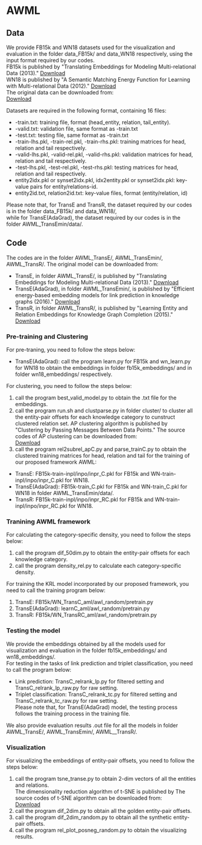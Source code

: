 # AWML
## Data
We provide FB15k and WN18 datasets used for the visualization and evaluation in the folder data_FB15k/ and data_WN18 respectively, 
using the input format required by our codes.  
FB15k is published by "Translating Embeddings for Modeling Multi-relational Data (2013)." [Download](https://everest.hds.utc.fr/doku.php?id=en:transe)  
WN18 is published by "A Semantic Matching Energy Function for Learning with Multi-relational Data (2012)." [Download](https://github.com/glorotxa/WakaBST)  
The original data can be downloaded from:  
[Download](https://everest.hds.utc.fr/doku.php?id=en:transe)


Datasets are required in the following format, containing 16 files:  
* -train.txt: training file, format (head_entity, relation, tail_entity).
* -valid.txt: validation file, same format as -train.txt
* -test.txt: testing file, same format as -train.txt
* -train-lhs.pkl, -train-rel.pkl, -train-rhs.pkl: training matrices for head, relation and tail respectively.
* -valid-lhs.pkl, -valid-rel.pkl, -valid-rhs.pkl: validation matrices for head, relation and tail respectively.
* -test-lhs.pkl, -test-rel.pkl, -test-rhs.pkl: testing matrices for head, relation and tail respectively.
* entity2idx.pkl or synset2idx.pkl, idx2entity.pkl or synset2idx.pkl: key-value pairs for entity/relations-id.
* entity2id.txt, relation2id.txt: key-value files, format (entity/relation, id)

Please note that, for TransE and TransR, the dataset required by our codes is in the folder data_FB15k/ and data_WN18/,  
while for TransE(AdaGrad), the dataset required by our codes is in the folder AWML_TransEmin/data/.

## Code
The codes are in the folder AWML_TransE/, AWML_TransEmin/, AWML_TransR/. The original model can be downloaded from:  
* TransE, in folder AWML_TransE/, is published by "Translating Embeddings for Modeling Multi-relational Data (2013)." [Download](https://everest.hds.utc.fr/doku.php?id=en:transe)  
* TransE(AdaGrad), in folder AWML_TransEmin/, is published by "Efficient energy-based embedding models for link prediction in knowledge graphs (2016)." [Download](https://github.com/pminervini/ebemkg)  
* TransR, in folder AWML_TransR/, is published by "Learning Entity and Relation Embeddings for Knowledge Graph Completion (2015)." [Download]( https://github.com/mrlyk423/relation_extraction)

### Pre-training and Clustering
For pre-traning, you need to follow the steps below:  
* TransE(AdaGrad): call the program learn.py for FB15k and wn_learn.py for WN18 to obtain the embeddings in folder fb15k_embeddings/ and in folder wn18_embeddings/ respectively.  

For clustering, you need to follow the steps below:  
1. call the program best_valid_model.py to obtain the .txt file for the embeddings.
2. call the program run.sh and clustparse.py in folder cluster/ to cluster all the entity-pair offsets for each knowledge category to cunstruct clustered relation set.
AP clustering algorithm is published by "Clustering by Passing Messages Between Data Points."
The source codes of AP clustering can be downloaded from:  
[Download](https://github.com/thunlp/KB2E/tree/master/cluster)
3. call the program rel2subrel_apC.py and parse_trainC.py to obtain the clustered training matrices for head, relation and tail for the training of our proposed framework AWML:  
* TransE: FB15k-train-inpl/inpo/inpr_C.pkl for FB15k and WN-train-inpl/inpo/inpr_C.pkl for WN18.  
* TransE(AdaGrad): FB15k-train_C.pkl for FB15k and WN-train_C.pkl for WN18 in folder AWML_TransEmin/data/.  
* TransR: FB15k-train-inpl/inpo/inpr_RC.pkl for FB15k and WN-train-inpl/inpo/inpr_RC.pkl for WN18.  

### Tranining AWML framework
For calculating the category-specific density, you need to follow the steps below:
1. call the program dif_50dim.py to obtain the entity-pair offsets for each knowledge category.  
2. call the program density_rel.py to calculate each category-specific density.  

For training the KRL model incorporated by our proposed framework, you need to call the training program below:
1. TransE: FB15k/WN_TransC_aml/awl_random/pretrain.py  
2. TransE(AdaGrad): learnC_aml/awl_random/pretrain.py  
3. TransR: FB15k/WN_TransRC_aml/awl_random/pretrain.py  

### Testing the model
We provide the embeddings obtained by all the models used for visualization and evaluation in the folder fb15k_embeddings/ and wn18_embeddings/.  
For testing in the tasks of link prediction and triplet classification, you need to call the program below:  
* Link prediction: TransC_relrank_lp.py for filtered setting and TransC_relrank_lp_raw.py for raw setting.  
* Triplet classification: TransC_relrank_tc.py for filtered setting and TransC_relrank_tc_raw.py for raw setting.  
Please note that, for TransE(AdaGrad) model, the testing process follows the training process in the training file.  

We also provide evaluation results .out file for all the models in folder AWML_TransE/, AWML_TransEmin/, AWML__TransR/.

### Visualization
For visualizing the embeddings of entity-pair offsets, you need to follow the steps below:
1. call the program tsne_transe.py to obtain 2-dim vectors of all the entities and relations.  
The dimensionality reduction algorithm of t-SNE is published by 
The source codes of t-SNE algorithm can be downloaded from:  
[Download](http://ticc.uvt.nl/˜lvdrmaaten/tsne)
2. call the program dif_2dim.py to obtain all the golden entity-pair offsets.
3. call the program dif_2dim_random.py to obtain all the synthetic entity-pair offsets.
4. call the program rel_plot_posneg_random.py to obtain the visualizing results.
